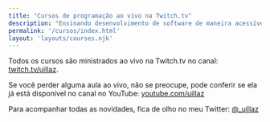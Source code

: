 ```yaml
---
title: "Cursos de programação ao vivo na Twitch.tv"
description: "Ensinando desenvolvimento de software de maneira acessível e inclusiva"
permalink: '/cursos/index.html'
layout: 'layouts/courses.njk'
---
```


Todos os cursos são ministrados ao vivo na Twitch.tv no canal: [twitch.tv/uillaz](https://twitch.tv/uillaz).

Se você perder alguma aula ao vivo, não se preocupe, pode conferir se ela já está disponível no canal no YouTube: [youtube.com/uillaz](https://www.youtube.com/channel/UCgFlPNrr6IDjx_Q6T6NlSaQ)

Para acompanhar todas as novidades, fica de olho no meu Twitter: [@_uillaz](https://twitter.com/_uillaz)
